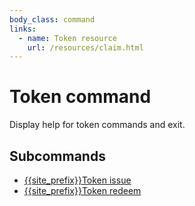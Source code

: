 ```yaml
---
body_class: command
links:
  - name: Token resource
    url: /resources/claim.html
---
```


# Token command

<section>

Display help for token commands and exit.

</section>

<section>

## Subcommands

- [{{site_prefix}}Token issue](/commands/token-issue.html)
- [{{site_prefix}}Token redeem](/commands/token-redeem.html)
</section>
